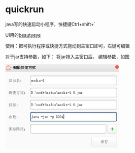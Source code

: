 # quickrun

java写的快速启动小程序，快捷键Ctrl+shift+`

UI用的[beautyeye](https://github.com/JackJiang2011/beautyeye)


使用：把可执行程序或快捷方式拖动到主窗口即可，右键可编辑

对于jar支持参数，如下：
将jar拖入主窗口后， 编辑参数，如图

![jar支持采纳数](https://github.com/ysdxz207/quickrun/raw/master/doc/images/jar_edit.png)